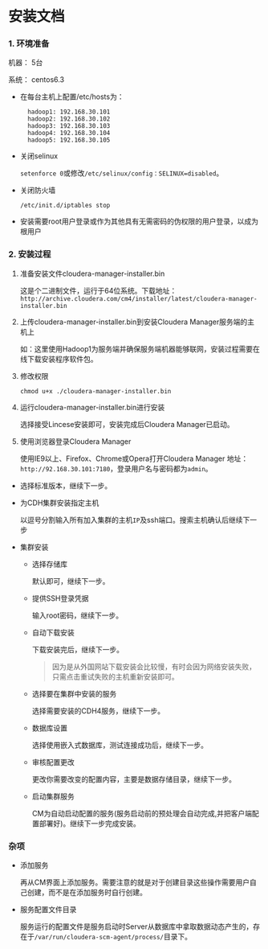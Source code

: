 # 安装文档 #

### 1. 环境准备 ###

机器：   5台

系统：   centos6.3
   
- 在每台主机上配置/etc/hosts为：

        hadoop1: 192.168.30.101
        hadoop2: 192.168.30.102
        hadoop3: 192.168.30.103
        hadoop4: 192.168.30.104
        hadoop5: 192.168.30.105

- 关闭selinux
    
    `setenforce 0`或修改`/etc/selinux/config：SELINUX=disabled`。
- 关闭防火墙
    
    `/etc/init.d/iptables stop`
- 安装需要root用户登录或作为其他具有无需密码的伪权限的用户登录，以成为根用户

### 2. 安装过程 ###

1. 准备安装文件cloudera-manager-installer.bin

    这是个二进制文件，运行于64位系统。下载地址：`http://archive.cloudera.com/cm4/installer/latest/cloudera-manager-installer.bin`

2. 上传cloudera-manager-installer.bin到安装Cloudera Manager服务端的主机上
    
    如：这里使用Hadoop1为服务端并确保服务端机器能够联网，安装过程需要在线下载安装程序软件包。

3. 修改权限

    `chmod u+x ./cloudera-manager-installer.bin`

4. 运行cloudera-manager-installer.bin进行安装

    选择接受Lincese安装即可，安装完成后Cloudera Manager已启动。

5. 使用浏览器登录Cloudera Manager
    
    使用IE9以上、Firefox、Chrome或Opera打开Cloudera Manager 地址：`http://92.168.30.101:7180`，登录用户名与密码都为`admin`。

- 选择标准版本，继续下一步。
- 为CDH集群安装指定主机
    
    以逗号分割输入所有加入集群的主机`IP`及ssh端口。搜索主机确认后继续下一步
- 集群安装
    - 选择存储库
        
        默认即可，继续下一步。
    - 提供SSH登录凭据
    
        输入root密码，继续下一步。
    - 自动下载安装

        下载安装完后，继续下一步。
        > 因为是从外国网站下载安装会比较慢，有时会因为网络安装失败，只需点击重试失败的主机重新安装即可。
    - 选择要在集群中安装的服务

        选择需要安装的CDH4服务，继续下一步。

    - 数据库设置
        
        选择使用嵌入式数据库，测试连接成功后，继续下一步。

    - 审核配置更改

        更改你需要改变的配置内容，主要是数据存储目录，继续下一步。

    - 启动集群服务

        CM为自动启动配置的服务(服务启动前的预处理会自动完成,并把客户端配置部署好)。继续下一步完成安装。


### 杂项 ###

- 添加服务 

    再从CM界面上添加服务。需要注意的就是对于创建目录这些操作需要用户自己创建，而不是在添加服务时自行创建。
- 服务配置文件目录

    服务运行的配置文件是服务启动时Server从数据库中拿取数据动态产生的，存在于`/var/run/cloudera-scm-agent/process/`目录下。